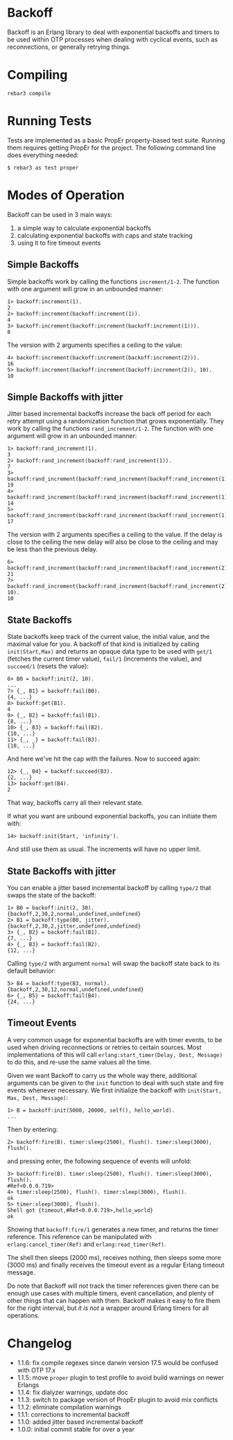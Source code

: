 # Backoff

Backoff is an Erlang library to deal with exponential backoffs and timers to
be used within OTP processes when dealing with cyclical events, such as
reconnections, or generally retrying things.

# Compiling

    rebar3 compile

# Running Tests

Tests are implemented as a basic PropEr property-based test suite. Running them
requires getting PropEr for the project. The following command line does
everything needed:

    $ rebar3 as test proper

# Modes of Operation

Backoff can be used in 3 main ways:

1. a simple way to calculate exponential backoffs
2. calculating exponential backoffs with caps and state tracking
3. using it to fire timeout events

## Simple Backoffs

Simple backoffs work by calling the functions `increment/1-2`. The function
with one argument will grow in an unbounded manner:

    1> backoff:increment(1).
    2
    2> backoff:increment(backoff:increment(1)).
    4
    3> backoff:increment(backoff:increment(backoff:increment(1))).
    8

The version with 2 arguments specifies a ceiling to the value:

    4> backoff:increment(backoff:increment(backoff:increment(2))).
    16
    5> backoff:increment(backoff:increment(backoff:increment(2)), 10).
    10

## Simple Backoffs with jitter

Jitter based incremental backoffs increase the back off period for each retry attempt using a randomization function that grows exponentially. They work by calling the functions `rand_increment/1-2`. The function with one argument will grow in an unbounded manner:

    1> backoff:rand_increment(1).
    3
    2> backoff:rand_increment(backoff:rand_increment(1)).
    7
    3> backoff:rand_increment(backoff:rand_increment(backoff:rand_increment(1))).
    19
    4> backoff:rand_increment(backoff:rand_increment(backoff:rand_increment(1))).
    14
    5> backoff:rand_increment(backoff:rand_increment(backoff:rand_increment(1))).
    17

The version with 2 arguments specifies a ceiling to the value. If the
delay is close to the ceiling the new delay will also be close to the
ceiling and may be less than the previous delay.

    6> backoff:rand_increment(backoff:rand_increment(backoff:rand_increment(2))).
    21
    7> backoff:rand_increment(backoff:rand_increment(backoff:rand_increment(2)), 10).
    10

## State Backoffs

State backoffs keep track of the current value, the initial value, and the
maximal value for you. A backoff of that kind is initialized by calling
`init(Start,Max)` and returns an opaque data type to be used with `get/1`
(fetches the current timer value), `fail/1` (increments the value), and
`succeed/1` (resets the value):

    6> B0 = backoff:init(2, 10).
    ...
    7> {_, B1} = backoff:fail(B0).
    {4, ...}
    8> backoff:get(B1).
    4
    9> {_, B2} = backoff:fail(B1).
    {8, ...}
    10> {_, B3} = backoff:fail(B2).
    {10, ...}
    11> {_, _} = backoff:fail(B3).
    {10, ...}

And here we've hit the cap with the failures. Now to succeed again:

    12> {_, B4} = backoff:succeed(B3).
    {2, ...}
    13> backoff:get(B4).
    2

That way, backoffs carry all their relevant state.

If what you want are unbound exponential backoffs, you can initiate them with:

    14> backoff:init(Start, 'infinity').

And still use them as usual. The increments will have no upper limit.

## State Backoffs with jitter

You can enable a jitter based incremental backoff by calling `type/2`
that swaps the state of the backoff:

    1> B0 = backoff:init(2, 30).
    {backoff,2,30,2,normal,undefined,undefined}
    2> B1 = backoff:type(B0, jitter).
    {backoff,2,30,2,jitter,undefined,undefined}
    3> {_, B2} = backoff:fail(B1).
    {7, ...}
    4> {_, B3} = backoff:fail(B2).
    {12, ...}

Calling `type/2` with argument `normal` will swap the backoff state back
to its default behavior:

    5> B4 = backoff:type(B3, normal).
    {backoff,2,30,12,normal,undefined,undefined}
    6> {_, B5} = backoff:fail(B4).
    {24, ...}

## Timeout Events

A very common usage for exponential backoffs are with timer events, to be used
when driving reconnections or retries to certain sources. Most implementations
of this will call `erlang:start_timer(Delay, Dest, Message)` to do this, and
re-use the same values all the time.

Given we want Backoff to carry us the whole way there, additional arguments can
be given to the `init` function to deal with such state and fire events
whenever necessary. We first initialize the backoff with `init(Start, Max,
Dest, Message)`:

    1> B = backoff:init(5000, 20000, self(), hello_world).
    ...

Then by entering:

    2> backoff:fire(B). timer:sleep(2500), flush(). timer:sleep(3000), flush().

and pressing enter, the following sequence of events will unfold:

    3> backoff:fire(B). timer:sleep(2500), flush(). timer:sleep(3000), flush().
    #Ref<0.0.0.719>
    4> timer:sleep(2500), flush(). timer:sleep(3000), flush().
    ok
    5> timer:sleep(3000), flush().
    Shell got {timeout,#Ref<0.0.0.719>,hello_world}
    ok

Showing that `backoff:fire/1` generates a new timer, and returns the timer
reference. This reference can be manipulated with `erlang:cancel_timer(Ref)`
and `erlang:read_timer(Ref)`.

The shell then sleeps (2000 ms), receives nothing, then sleeps some more (3000
ms) and finally receives the timeout event as a regular Erlang timeout message.

Do note that Backoff will *not* track the timer references given there can be
enough use cases with multiple timers, event cancellation, and plenty of other
things that can happen with them. Backoff makes it easy to fire them for
the right interval, but *it is not* a wrapper around Erlang timers for all
operations.

# Changelog

- 1.1.6: fix compile regexes since darwin version 17.5 would be confused with OTP 17.x
- 1.1.5: move `proper` plugin to test profile to avoid build warnings on newer Erlangs
- 1.1.4: fix dialyzer warnings, update doc
- 1.1.3: switch to package version of PropEr plugin to avoid mix conflicts
- 1.1.2: eliminate compilation warnings
- 1.1.1: corrections to incremental backoff
- 1.1.0: added jitter based incremental backoff
- 1.0.0: initial commit stable for over a year
